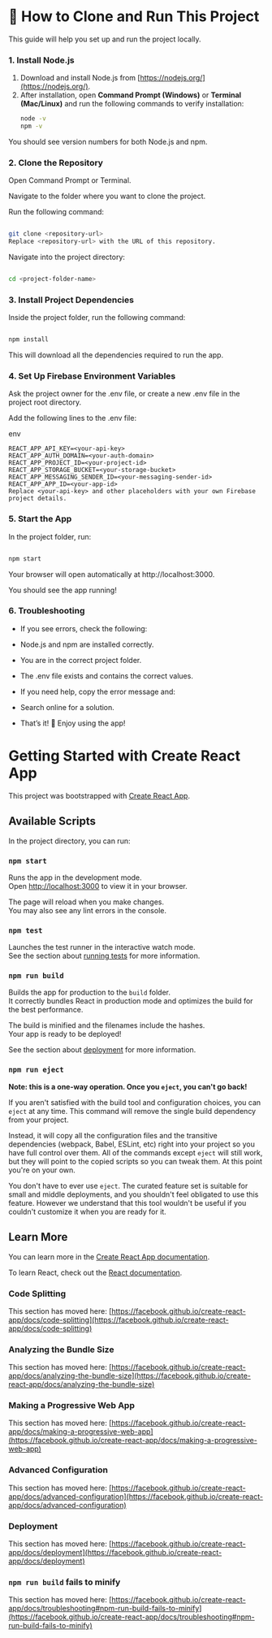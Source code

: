 # 🚀 How to Clone and Run This Project

This guide will help you set up and run the project locally.

### 1. Install Node.js
1. Download and install Node.js from [https://nodejs.org/](https://nodejs.org/).
2. After installation, open **Command Prompt (Windows)** or **Terminal (Mac/Linux)** and run the following commands to verify installation:
   ```bash
   node -v
   npm -v
You should see version numbers for both Node.js and npm.

### 2. Clone the Repository
Open Command Prompt or Terminal.

Navigate to the folder where you want to clone the project.

Run the following command:

```bash

git clone <repository-url>
Replace <repository-url> with the URL of this repository.
```

Navigate into the project directory:


```bash

cd <project-folder-name>
```

### 3. Install Project Dependencies
Inside the project folder, run the following command:

```bash

npm install
```

This will download all the dependencies required to run the app.


### 4. Set Up Firebase Environment Variables
Ask the project owner for the .env file, or create a new .env file in the project root directory.


Add the following lines to the .env file:

env
```
REACT_APP_API_KEY=<your-api-key>
REACT_APP_AUTH_DOMAIN=<your-auth-domain>
REACT_APP_PROJECT_ID=<your-project-id>
REACT_APP_STORAGE_BUCKET=<your-storage-bucket>
REACT_APP_MESSAGING_SENDER_ID=<your-messaging-sender-id>
REACT_APP_APP_ID=<your-app-id>
Replace <your-api-key> and other placeholders with your own Firebase project details.
```

 ### 5. Start the App
In the project folder, run:

```bash

npm start
```
Your browser will open automatically at http://localhost:3000.


You should see the app running!


### 6. Troubleshooting
- If you see errors, check the following:

- Node.js and npm are installed correctly.

- You are in the correct project folder.

- The .env file exists and contains the correct values.

- If you need help, copy the error message and:

- Search online for a solution.

- That’s it! 🎉 Enjoy using the app!

# Getting Started with Create React App

This project was bootstrapped with [Create React App](https://github.com/facebook/create-react-app).

## Available Scripts

In the project directory, you can run:

### `npm start`

Runs the app in the development mode.\
Open [http://localhost:3000](http://localhost:3000) to view it in your browser.

The page will reload when you make changes.\
You may also see any lint errors in the console.

### `npm test`

Launches the test runner in the interactive watch mode.\
See the section about [running tests](https://facebook.github.io/create-react-app/docs/running-tests) for more information.

### `npm run build`

Builds the app for production to the `build` folder.\
It correctly bundles React in production mode and optimizes the build for the best performance.

The build is minified and the filenames include the hashes.\
Your app is ready to be deployed!

See the section about [deployment](https://facebook.github.io/create-react-app/docs/deployment) for more information.

### `npm run eject`

**Note: this is a one-way operation. Once you `eject`, you can't go back!**

If you aren't satisfied with the build tool and configuration choices, you can `eject` at any time. This command will remove the single build dependency from your project.

Instead, it will copy all the configuration files and the transitive dependencies (webpack, Babel, ESLint, etc) right into your project so you have full control over them. All of the commands except `eject` will still work, but they will point to the copied scripts so you can tweak them. At this point you're on your own.

You don't have to ever use `eject`. The curated feature set is suitable for small and middle deployments, and you shouldn't feel obligated to use this feature. However we understand that this tool wouldn't be useful if you couldn't customize it when you are ready for it.

## Learn More

You can learn more in the [Create React App documentation](https://facebook.github.io/create-react-app/docs/getting-started).

To learn React, check out the [React documentation](https://reactjs.org/).

### Code Splitting

This section has moved here: [https://facebook.github.io/create-react-app/docs/code-splitting](https://facebook.github.io/create-react-app/docs/code-splitting)

### Analyzing the Bundle Size

This section has moved here: [https://facebook.github.io/create-react-app/docs/analyzing-the-bundle-size](https://facebook.github.io/create-react-app/docs/analyzing-the-bundle-size)

### Making a Progressive Web App

This section has moved here: [https://facebook.github.io/create-react-app/docs/making-a-progressive-web-app](https://facebook.github.io/create-react-app/docs/making-a-progressive-web-app)

### Advanced Configuration

This section has moved here: [https://facebook.github.io/create-react-app/docs/advanced-configuration](https://facebook.github.io/create-react-app/docs/advanced-configuration)

### Deployment

This section has moved here: [https://facebook.github.io/create-react-app/docs/deployment](https://facebook.github.io/create-react-app/docs/deployment)

### `npm run build` fails to minify

This section has moved here: [https://facebook.github.io/create-react-app/docs/troubleshooting#npm-run-build-fails-to-minify](https://facebook.github.io/create-react-app/docs/troubleshooting#npm-run-build-fails-to-minify)
